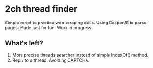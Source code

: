 # 2ch thread finder
Simple script to practice web scraping skills. Using CasperJS to parse pages.
Made just for fun. Work in progress.
## What's left?
1. More precise threads searcher instead of simple IndexOf() method.
2. Reply to a thread. Avoiding CAPTCHA.

